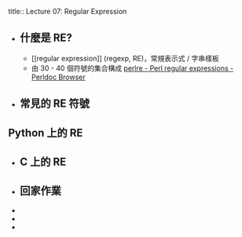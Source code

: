 title:: Lecture 07: Regular Expression

- ## 什麼是 RE?
	- [[regular expression]] (regexp, RE)，常規表示式 / 字串樣板
	- 由 30 - 40 個符號的集合構成 [perlre - Perl regular expressions - Perldoc Browser](https://perldoc.perl.org/perlre)
- ## 常見的 RE 符號
## Python 上的 RE
- ## C 上的 RE
- ## 回家作業
-
-
-
